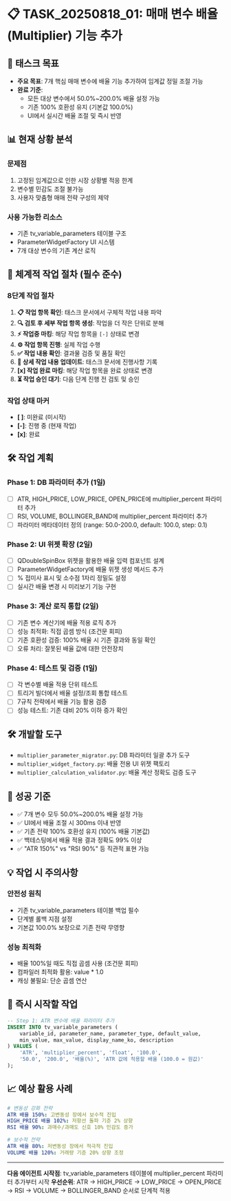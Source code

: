 # 📋 TASK_20250818_01: 매매 변수 배율(Multiplier) 기능 추가

## 🎯 태스크 목표
- **주요 목표**: 7개 핵심 매매 변수에 배율 기능 추가하여 임계값 정밀 조절 가능
- **완료 기준**:
  - 모든 대상 변수에서 50.0%~200.0% 배율 설정 가능
  - 기존 100% 호환성 유지 (기본값 100.0%)
  - UI에서 실시간 배율 조절 및 즉시 반영

## 📊 현재 상황 분석
### 문제점
1. 고정된 임계값으로 인한 시장 상황별 적응 한계
2. 변수별 민감도 조절 불가능
3. 사용자 맞춤형 매매 전략 구성의 제약

### 사용 가능한 리소스
- 기존 tv_variable_parameters 테이블 구조
- ParameterWidgetFactory UI 시스템
- 7개 대상 변수의 기존 계산 로직

## 🔄 체계적 작업 절차 (필수 준수)
### 8단계 작업 절차
1. **📋 작업 항목 확인**: 태스크 문서에서 구체적 작업 내용 파악
2. **🔍 검토 후 세부 작업 항목 생성**: 작업을 더 작은 단위로 분해
3. **⚡ 작업중 마킹**: 해당 작업 항목을 `[-]` 상태로 변경
4. **⚙️ 작업 항목 진행**: 실제 작업 수행
5. **✅ 작업 내용 확인**: 결과물 검증 및 품질 확인
6. **📝 상세 작업 내용 업데이트**: 태스크 문서에 진행사항 기록
7. **[x] 작업 완료 마킹**: 해당 작업 항목을 완료 상태로 변경
8. **⏳ 작업 승인 대기**: 다음 단계 진행 전 검토 및 승인

### 작업 상태 마커
- **[ ]**: 미완료 (미시작)
- **[-]**: 진행 중 (현재 작업)
- **[x]**: 완료

## 🛠️ 작업 계획

### Phase 1: DB 파라미터 추가 (1일)
- [ ] ATR, HIGH_PRICE, LOW_PRICE, OPEN_PRICE에 multiplier_percent 파라미터 추가
- [ ] RSI, VOLUME, BOLLINGER_BAND에 multiplier_percent 파라미터 추가
- [ ] 파라미터 메타데이터 정의 (range: 50.0-200.0, default: 100.0, step: 0.1)

### Phase 2: UI 위젯 확장 (2일)
- [ ] QDoubleSpinBox 위젯을 활용한 배율 입력 컴포넌트 설계
- [ ] ParameterWidgetFactory에 배율 위젯 생성 메서드 추가
- [ ] % 접미사 표시 및 소수점 1자리 정밀도 설정
- [ ] 실시간 배율 변경 시 미리보기 기능 구현

### Phase 3: 계산 로직 통합 (2일)
- [ ] 기존 변수 계산기에 배율 적용 로직 추가
- [ ] 성능 최적화: 직접 곱셈 방식 (조건문 회피)
- [ ] 기존 호환성 검증: 100% 배율 시 기존 결과와 동일 확인
- [ ] 오류 처리: 잘못된 배율 값에 대한 안전장치

### Phase 4: 테스트 및 검증 (1일)
- [ ] 각 변수별 배율 적용 단위 테스트
- [ ] 트리거 빌더에서 배율 설정/조회 통합 테스트
- [ ] 7규칙 전략에서 배율 기능 활용 검증
- [ ] 성능 테스트: 기존 대비 20% 이하 증가 확인

## 🛠️ 개발할 도구
- `multiplier_parameter_migrator.py`: DB 파라미터 일괄 추가 도구
- `multiplier_widget_factory.py`: 배율 전용 UI 위젯 팩토리
- `multiplier_calculation_validator.py`: 배율 계산 정확도 검증 도구

## 🎯 성공 기준
- ✅ 7개 변수 모두 50.0%~200.0% 배율 설정 가능
- ✅ UI에서 배율 조절 시 300ms 이내 반영
- ✅ 기존 전략 100% 호환성 유지 (100% 배율 기본값)
- ✅ 백테스팅에서 배율 적용 결과 정확도 99% 이상
- ✅ "ATR 150%" vs "RSI 90%" 등 직관적 표현 가능

## 💡 작업 시 주의사항
### 안전성 원칙
- 기존 tv_variable_parameters 테이블 백업 필수
- 단계별 롤백 지점 설정
- 기본값 100.0% 보장으로 기존 전략 무영향

### 성능 최적화
- 배율 100%일 때도 직접 곱셈 사용 (조건문 회피)
- 컴파일러 최적화 활용: value * 1.0
- 캐싱 불필요: 단순 곱셈 연산

## 🚀 즉시 시작할 작업
```sql
-- Step 1: ATR 변수에 배율 파라미터 추가
INSERT INTO tv_variable_parameters (
    variable_id, parameter_name, parameter_type, default_value,
    min_value, max_value, display_name_ko, description
) VALUES (
    'ATR', 'multiplier_percent', 'float', '100.0',
    '50.0', '200.0', '배율(%)', 'ATR 값에 적용할 배율 (100.0 = 원값)'
);
```

## 📈 예상 활용 사례
```yaml
# 변동성 강화 전략
ATR 배율 150%: 고변동성 장에서 보수적 진입
HIGH_PRICE 배율 102%: 저항선 돌파 기준 2% 상향
RSI 배율 90%: 과매수/과매도 신호 10% 민감도 증가

# 보수적 전략
ATR 배율 80%: 저변동성 장에서 적극적 진입
VOLUME 배율 120%: 거래량 기준 20% 상향 조정
```

---
**다음 에이전트 시작점**: tv_variable_parameters 테이블에 multiplier_percent 파라미터 추가부터 시작
**우선순위**: ATR → HIGH_PRICE → LOW_PRICE → OPEN_PRICE → RSI → VOLUME → BOLLINGER_BAND 순서로 단계적 적용

